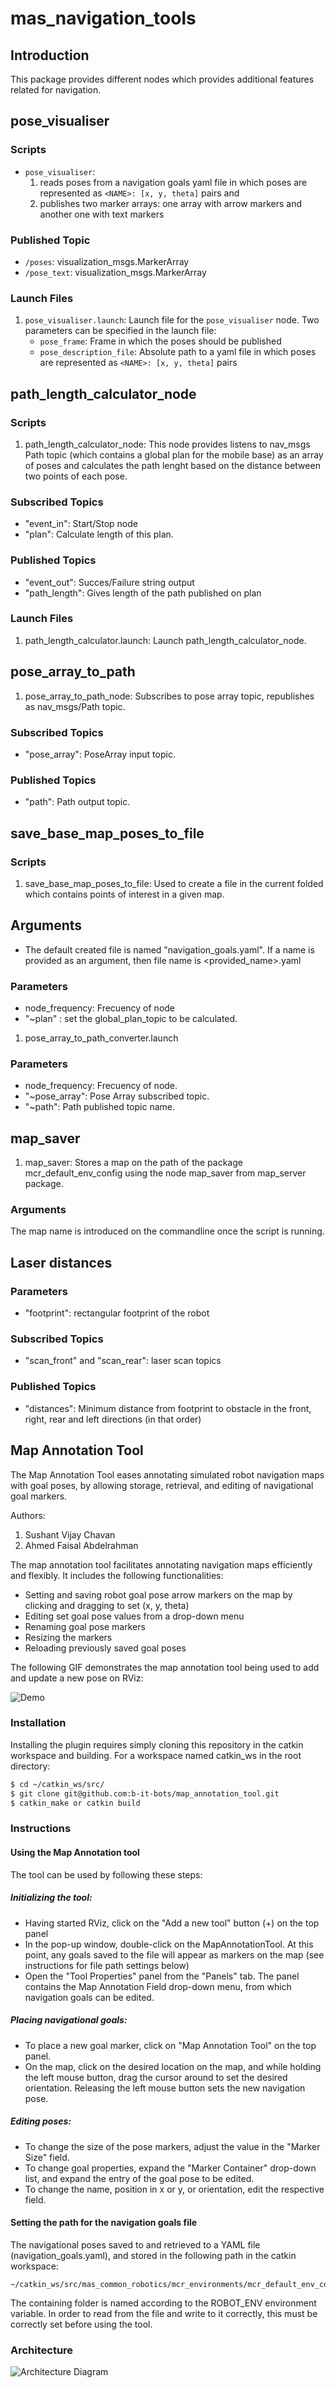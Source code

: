 # mas_navigation_tools

## Introduction

This package provides different nodes which provides additional features related for navigation.

## pose_visualiser

### Scripts

* `pose_visualiser`:
    1. reads poses from a navigation goals yaml file in which poses are represented as `<NAME>: [x, y, theta]` pairs and
    2. publishes two marker arrays: one array with arrow markers and another one with text markers

### Published Topic

* `/poses`: visualization_msgs.MarkerArray
* `/pose_text`: visualization_msgs.MarkerArray

### Launch Files
1. `pose_visualiser.launch`: Launch file for the `pose_visualiser` node. Two parameters can be specified in the launch file:
    * `pose_frame`: Frame in which the poses should be published
    * `pose_description_file`: Absolute path to a yaml file in which poses are represented as `<NAME>: [x, y, theta]` pairs

## path_length_calculator_node

### Scripts
1. path_length_calculator_node: This node provides listens to nav_msgs Path topic (which contains a global plan for the mobile base) as an array of poses and calculates the path lenght based on the distance between two points of each pose.

### Subscribed Topics
* "event_in": Start/Stop node
* "plan": Calculate length of this plan.

### Published Topics
* "event_out": Succes/Failure string output
* "path_length": Gives length of the path published on plan

### Launch Files
1. path_length_calculator.launch: Launch path_length_calculator_node.  

## pose_array_to_path
1. pose_array_to_path_node: Subscribes to pose array topic, republishes as nav_msgs/Path topic.

### Subscribed Topics
* "pose_array": PoseArray input topic.

### Published Topics
* "path": Path output topic.

## save_base_map_poses_to_file

### Scripts
1. save_base_map_poses_to_file: Used to create a file in the current folded which contains points of interest in a given map.  

## Arguments

* The default created file is named "navigation_goals.yaml". If a name is provided as an argument, then file name is <provided_name>.yaml

### Parameters
* node_frequency: Frecuency of node
* "~plan" : set the global_plan_topic to be calculated.

1. pose_array_to_path_converter.launch

### Parameters
* node_frequency: Frecuency of node.
* "~pose_array": Pose Array subscribed topic.
* "~path": Path published topic name.

## map_saver

1. map_saver: Stores a map on the path of the package mcr_default_env_config using the node map_saver from map_server package.

### Arguments

The map name is introduced on the commandline once the script is running.


## Laser distances

### Parameters
* "footprint": rectangular footprint of the robot

### Subscribed Topics
* "scan_front" and "scan_rear": laser scan topics

### Published Topics
* "distances": Minimum distance from footprint to obstacle in the front, right, rear and left directions (in that order)

## Map Annotation Tool
The Map Annotation Tool eases annotating simulated robot navigation maps with goal poses, by allowing storage, retrieval, and editing of navigational goal markers.

Authors:
1. Sushant Vijay Chavan
2. Ahmed Faisal Abdelrahman

The map annotation tool facilitates annotating navigation maps efficiently and flexibly. It includes the following functionalities:
- Setting and saving robot goal pose arrow markers on the map by clicking and dragging to set (x, y, theta)
- Editing set goal pose values from a drop-down menu
- Renaming goal pose markers
- Resizing the markers
- Reloading previously saved goal poses

The following GIF demonstrates the map annotation tool being used to add and update a new pose on RViz:

![Demo](docs/MAT_Demo.gif)

### Installation
Installing the plugin requires simply cloning this repository in the catkin workspace and building. For a workspace named catkin_ws in the root directory:
```sh
$ cd ~/catkin_ws/src/
$ git clone git@github.com:b-it-bots/map_annotation_tool.git
$ catkin_make or catkin build
```

### Instructions
#### Using the Map Annotation tool
The tool can be used by following these steps:
##### Initializing the tool:
- Having started RViz, click on the "Add a new tool" button (+) on the top panel
- In the pop-up window, double-click on the MapAnnotationTool. At this point, any goals saved to the file will appear as markers on the map (see instructions for file path settings below)
- Open the "Tool Properties" panel from the "Panels" tab. The panel contains the Map Annotation Field drop-down menu, from which navigation goals can be edited.
##### Placing navigational goals:
- To place a new goal marker, click on "Map Annotation Tool" on the top panel.
- On the map, click on the desired location on the map, and while holding the left mouse button, drag the cursor around to set the desired orientation. Releasing the left mouse button sets the new navigation pose.
##### Editing poses:
- To change the size of the pose markers, adjust the value in the "Marker Size" field.
- To change goal properties, expand the "Marker Container" drop-down list, and expand the entry of the goal pose to be edited.
- To change the name, position in x or y, or orientation, edit the respective field.


#### Setting the path for the navigation goals file
The navigational poses saved to and retrieved to a YAML file (navigation_goals.yaml), and stored in the following path in the catkin workspace:
```
~/catkin_ws/src/mas_common_robotics/mcr_environments/mcr_default_env_config/[ROBOT_ENV]
```
The containing folder is named according to the ROBOT_ENV environment variable. In order to read from the file and write to it correctly, this must be correctly set before using the tool.

### Architecture
![Architecture Diagram](docs/MAT_Architecture.png)